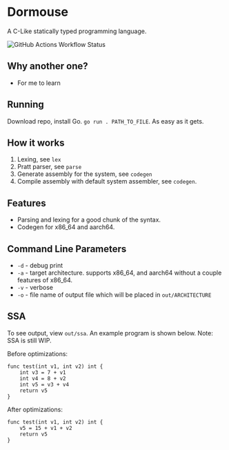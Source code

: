 # Dormouse
A C-Like statically typed programming language.

![GitHub Actions Workflow Status](https://img.shields.io/github/actions/workflow/status/Westsi/dormouse/ci.yml?style=for-the-badge&logo=github)


## Why another one?
- For me to learn

## Running
Download repo, install Go. `go run . PATH_TO_FILE`. As easy as it gets.

## How it works
1. Lexing, see `lex`
2. Pratt parser, see `parse`
3. Generate assembly for the system, see `codegen`
4. Compile assembly with default system assembler, see `codegen`.

## Features
- Parsing and lexing for a good chunk of the syntax.
- Codegen for x86_64 and aarch64.

## Command Line Parameters
- `-d` - debug print
- `-a` - target architecture. supports x86_64, and aarch64 without a couple features of x86_64.
- `-v` - verbose
- `-o` - file name of output file which will be placed in `out/ARCHITECTURE`

## SSA
To see output, view `out/ssa`. An example program is shown below. Note: SSA is still WIP.

Before optimizations:
```
func test(int v1, int v2) int {
    int v3 = 7 + v1
    int v4 = 8 + v2
    int v5 = v3 + v4
    return v5
}
```

After optimizations:
```
func test(int v1, int v2) int {
    v5 = 15 + v1 + v2
    return v5
}
```
